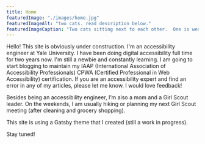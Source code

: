 ```yaml
---
title: Home
featuredImage: "./images/home.jpg"
featuredImageAlt: "two cats. read description below."
featuredImageCaption: "Two cats sitting next to each other.  One is wearing a bowtie and the other is wearing a tie."
---
```


Hello!  This site is obviously under construction.  I'm an accessibility engineer at Yale University.  I have been doing digital accessibility full time for two years now.  I'm still a newbie and constantly learning.  I am going to start blogging to maintain my IAAP (International Association of Accessibility Professionals) CPWA (Certified Professional in Web Accessibility) certification.  If you are an accessibility expert and find an error in any of my articles, please let me know. I would love feedback!

Besides being an accessibility engineer, I’m also a mom and a Girl Scout leader.  On the weekends, I am usually hiking or planning my next Girl Scout meeting (after cleaning and grocery shopping).  

This site is using a Gatsby theme that I created (still a work in progress).  

Stay tuned!
 

